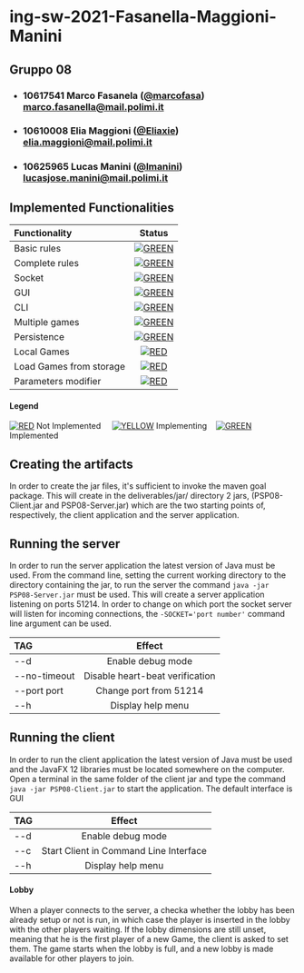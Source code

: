 # ing-sw-2021-Fasanella-Maggioni-Manini
## Gruppo 08

- ###   10617541    Marco Fasanela ([@marcofasa](https://github.com/marcofasa))<br>marco.fasanella@mail.polimi.it
- ###   10610008    Elia Maggioni ([@Eliaxie](https://github.com/Eliaxie))<br>elia.maggioni@mail.polimi.it
- ###   10625965    Lucas Manini ([@lmanini](https://github.com/lmanini))<br>lucasjose.manini@mail.polimi.it

## Implemented Functionalities
| Functionality | Status |
|:-----------------------|:------------------------------------:|
| Basic rules | [![GREEN](http://placehold.it/15/44bb44/44bb44)](https://github.com/marcofasa/ing-sw-2021-Fasanella-Maggioni-Manini/tree/master/src/main/java/it/polimi/ingsw/model) |
| Complete rules | [![GREEN](http://placehold.it/15/44bb44/44bb44)](https://github.com/marcofasa/ing-sw-2021-Fasanella-Maggioni-Manini/tree/master/src/main/java/it/polimi/ingsw/model) |
| Socket |[![GREEN](http://placehold.it/15/44bb44/44bb44)](https://github.com/marcofasa/ing-sw-2021-Fasanella-Maggioni-Manini/tree/master/src/main/java/it/polimi/ingsw/server) |
| GUI | [![GREEN](http://placehold.it/15/44bb44/44bb44)](https://github.com/marcofasa/ing-sw-2021-Fasanella-Maggioni-Manini/tree/master/src/main/java/it/polimi/ingsw/client/gui) |
| CLI |[![GREEN](http://placehold.it/15/44bb44/44bb44)](https://github.com/marcofasa/ing-sw-2021-Fasanella-Maggioni-Manini/tree/master/src/main/java/it/polimi/ingsw/client/cli) |
| Multiple games | [![GREEN](http://placehold.it/15/44bb44/44bb44)](https://github.com/marcofasa/ing-sw-2021-Fasanella-Maggioni-Manini/blob/master/src/main/java/it/polimi/ingsw/server/Server.java)|
| Persistence | [![GREEN](http://placehold.it/15/44bb44/44bb44)](https://github.com/marcofasa/ing-sw-2021-Fasanella-Maggioni-Manini/tree/master/src/main/java/it/polimi/ingsw/model/player/gods/advancedgods) |
| Local Games | [![RED](http://placehold.it/15/f03c15/f03c15)]() |
| Load Games from storage | [![RED](http://placehold.it/15/f03c15/f03c15)]() |
| Parameters modifier | [![RED](http://placehold.it/15/f03c15/f03c15)]() |

#### Legend
[![RED](http://placehold.it/15/f03c15/f03c15)]() Not Implemented &nbsp;&nbsp;&nbsp;&nbsp;[![YELLOW](http://placehold.it/15/ffdd00/ffdd00)]() Implementing&nbsp;&nbsp;&nbsp;&nbsp;[![GREEN](http://placehold.it/15/44bb44/44bb44)]() Implemented


<!--
[![RED](http://placehold.it/15/f03c15/f03c15)](#)
[![YELLOW](http://placehold.it/15/ffdd00/ffdd00)](#)
[![GREEN](http://placehold.it/15/44bb44/44bb44)](#)
-->

## Creating the artifacts
In order to create the jar files, it's sufficient to invoke the maven goal package. This will create in the deliverables/jar/ directory 2 jars, (PSP08-Client.jar and PSP08-Server.jar) which are the two starting points of, respectively, the client application and the server application.

## Running the server
In order to run the server application the latest version of Java must be used.
From the command line, setting the current working directory to the directory containing the jar, to run the server the command ```java -jar PSP08-Server.jar``` must be used.
This will create a server application listening on ports 51214.
In order to change on which port the socket server will listen for incoming connections, the ```-SOCKET='port number'``` command line argument can be used.

| TAG | Effect |
|:-----------------------|:------------------------------------:|
| --d | Enable debug mode |
| --no-timeout | Disable heart-beat verification |
| --port port| Change port from 51214 |
| --h| Display help menu |


## Running the client
In order to run the client application the latest version of Java must be used and the JavaFX 12 libraries must be located somewhere on the computer.
Open a terminal in the same folder of the client jar and type the command ```java -jar PSP08-Client.jar``` to start the application.
The default interface is GUI

| TAG | Effect |
|:-----------------------|:------------------------------------:|
| --d | Enable debug mode |
| --c | Start Client in Command Line Interface |
| --h| Display help menu |

#### Lobby
When a player connects to the server, a checka whether the lobby has been already setup or not is run, in which case the player
is inserted in the lobby with the other players waiting. If the lobby dimensions are still unset, meaning that he is the first player of a new Game, the client is asked to set them.
The game starts when the lobby is full, and a new lobby is made available for other players to join.
